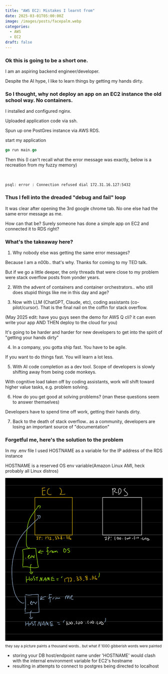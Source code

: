 ```yaml
---
title: "AWS EC2: Mistakes I learnt from"
date: 2025-03-01T05:00:00Z
image: /images/posts/facepalm.webp
categories:
  - AWS
  - EC2
draft: false
---
```


### Ok this is going to be a short one.

I am an aspiring backend engineer/developer.

Despite the AI hype, I like to learn things by getting my hands dirty.

### So I thought, why not deploy an app on an EC2 instance the old school way. No containers.

I installed and configured nginx.

Uploaded application code via ssh.

Spun up one PostGres instance via AWS RDS.

start my application

```go
go run main.go
```

Then this (I can't recall what the error message was exactly, below is a recreation from my fuzzy memory)

```console


psql: error : Connection refused dial 172.31.16.127:5432
```

### Thus I fell into the dreaded "debug and fail" loop

It was clear after opening the 3rd google chrome tab. No one else had the same error message as me.

How can that be? Surely someone has done a simple app on EC2 and connected it to RDS right?

### What's the takeaway here?

1. Why nobody else was getting the same error messages?

Because I am a n00b.. that's why. Thanks for coming to my TED talk.

But if we go a little deeper, the only threads that were close to my problem were stack overflow posts from yonder years.

2. With the advent of containers and container orchestrators.. who still does stupid things like me in this day and age?

3. Now with LLM (ChatGPT, Claude, etc), coding assistants (co-pilot/cursor). That is the final nail on the coffin for stack overflow.

(May 2025 edit: have you guys seen the demo for AWS Q cli? it can even write your app AND THEN deploy to the cloud for you)

It's going to be harder and harder for new developers to get into the spirit of "getting your hands dirty"

4. In a company, you gotta ship fast. You have to be agile.

If you want to do things fast. You will learn a lot less.

5. With AI code completion as a dev tool. Scope of developers is slowly shifting away from being code monkeys.

With cognitive load taken off by coding assistants, work will shift toward higher value tasks, e.g. problem solving.

6. How do you get good at solving problems? (man these questions seem to answer themselves)

Developers have to spend time off work, getting their hands dirty.

7. Back to the death of stack overflow.. as a community, developers are losing an important source of "documentation"

### Forgetful me, here's the solution to the problem

In my .env file I used HOSTNAME as a variable for the IP address of the RDS instance

HOSTNAME is a reserved OS env variable(Amazon Linux AMI, heck probably all Linux distros)

![picture describing how environment variables got the better of me](./a_thousand_words.jpeg)<sub>they say a picture paints a thousand words.. but what if 1000 gibberish words were painted</sub>

- storing your DB host/endpoint name under 'HOSTNAME' would clash with the internal environment variable for EC2's hostname
- resulting in attempts to connect to postgres being directed to localhost

